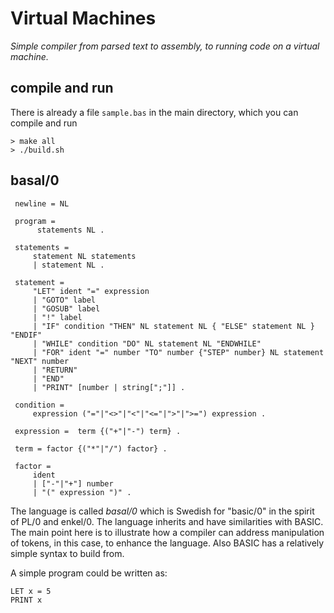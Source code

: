 # Virtual Machines

*Simple compiler from parsed text to assembly, to running code on a virtual machine.*


## compile and run

There is already a file `sample.bas` in the main directory, which you can compile and
run

```shell
> make all
> ./build.sh
```


## basal/0

```ebnf
 newline = NL

 program =
      statements NL .

 statements =
     statement NL statements
     | statement NL .

 statement =
     "LET" ident "=" expression
     | "GOTO" label
     | "GOSUB" label
     | "!" label
     | "IF" condition "THEN" NL statement NL { "ELSE" statement NL } "ENDIF"
     | "WHILE" condition "DO" NL statement NL "ENDWHILE"
     | "FOR" ident "=" number "TO" number {"STEP" number} NL statement "NEXT" number
     | "RETURN"
     | "END"
     | "PRINT" [number | string[";"]] .

 condition =
     expression ("="|"<>"|"<"|"<="|">"|">=") expression .

 expression =  term {("+"|"-") term} .

 term = factor {("*"|"/") factor} .

 factor =
     ident
     | ["-"|"+"] number
     | "(" expression ")" .
```

The language is called *basal/0* which is Swedish for "basic/0" in the spirit of PL/0
and enkel/0. The language inherits and have similarities with BASIC. The main point
here is to illustrate how a compiler can address manipulation of tokens, in this case,
to enhance the language. Also BASIC has a relatively simple syntax to build from.

A simple program could be written as:

```basic
LET x = 5
PRINT x
```
